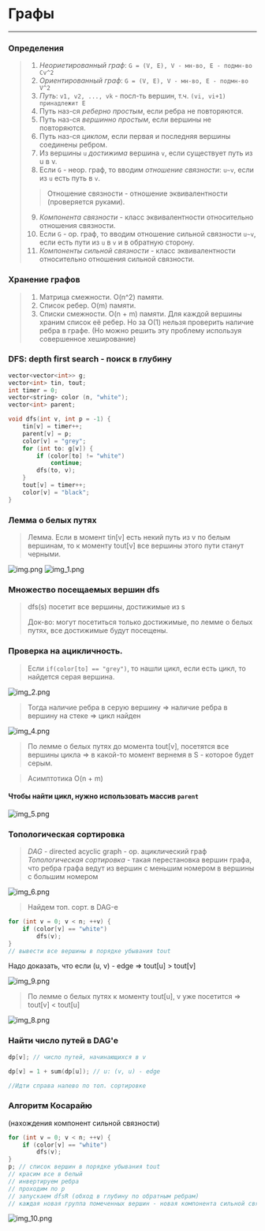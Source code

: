 # Графы
***
### Определения
> 1. *Неориетированный граф*:
> ``G = (V, E), V - мн-во, E - подмн-во Cv^2``
> 2. *Ориентированный граф*: 
> ``G = (V, E), V - мн-во, E - подмн-во V^2``
> 3. *Путь*: ``v1, v2, ..., vk`` - посл-ть вершин, т.ч. ``(vi, vi+1) принадлежит E``
> 4. Путь наз-ся *реберно простым*, если ребра не повторяются.
> 5. Путь наз-ся *вершинно простым*, если вершины не повторяются.
> 6. Путь наз-ся *циклом*, если первая и последняя вершины соединены ребром.
> 7. Из вершины ``u`` *достижима* вершина ``v``, если существует путь из u в v.
> 8. Если ``G`` - неор. граф, то вводим *отношение связности*: ``u~v``, если из ``u`` есть путь в ``v``.
> >Отношение связности - отношение эквивалентности (проверяется руками).
> 9. *Компонента связности* - класс эквивалентности относительно отношения связности.
> 10. Если ``G`` - ор. граф, то вводим отношение сильной связности ``u~v``, если есть пути из ``u`` в ``v`` и в обратную сторону. 
> 11. *Компоненты сильной связности* - класс эквивалентности относительно отношения сильной связности.

### Хранение графов
> 1. Матрица смежности. O(n^2) памяти.
> 2. Список ребер. O(m) памяти.
> 3. Списки смежности. O(n + m) памяти. Для каждой вершины храним список её ребер.
> Но за О(1) нельзя проверить наличие ребра в графе. (Но можно решить эту проблему используя совершенное хеширование)

### DFS: depth first search - поиск в глубину

```c++
vector<vector<int>> g;
vector<int> tin, tout;
int timer = 0;
vector<string> color (n, "white");
vector<int> parent;

void dfs(int v, int p = -1) {
    tin[v] = timer++;
    parent[v] = p;
    color[v] = "grey";
    for (int to: g[v]) {
        if (color[to] != "white")
            continue;
        dfs(to, v);
    }
    tout[v] = timer++;
    color[v] = "black";
}

```

### Лемма о белых путях
> Лемма. Если в момент tin[v] есть некий путь из v по белым вершинам, то к моменту tout[v]
> все вершины этого пути станут черными.

![img.png](img.png)
![img_1.png](img_1.png)

### Множество посещаемых вершин dfs

> dfs(s) посетит все вершины, достижимые из s
> 
> Док-во: могут посетиться только достижимые, по лемме о белых путях, все достижимые будут посещены.

### Проверка на ацикличность.
> Если ``if(color[to] == "grey")``, то нашли цикл, если есть цикл, то найдется серая вершина.

![img_2.png](img_2.png)
> Тогда наличие ребра в серую вершину => наличие ребра в вершину на стеке => цикл найден

![img_4.png](img_4.png)
> По лемме о белых путях до момента tout[v], посетятся все вершины цикла => в какой-то момент вернемя в S - которое будет серым.


> Асимптотика O(n + m)

#### Чтобы найти цикл, нужно использовать массив ``parent`` 
![img_5.png](img_5.png)

### Топологическая сортировка
> *DAG* - directed acyclic graph - ор. ациклический граф
> *Топологическая сортировка* - такая перестановка вершин графа, что ребра графа ведут из вершин с меньшим номером в вершины с большим номером

![img_6.png](img_6.png)

> Найдем топ. сорт. в DAG-е

```c++
for (int v = 0; v < n; ++v) {
    if (color[v] == "white")
        dfs(v);
}
// вывести все вершины в порядке убывания tout
```
Надо доказать, что если (u, v) - edge => tout[u] > tout[v]

![img_9.png](img_9.png)
> По лемме о белых путях к моменту tout[u], v уже посетится => tout[v] < tout[u]

![img_8.png](img_8.png)

### Найти число путей в DAG'е

```c++
dp[v]; // число путей, начинающихся в v
```

```c++
dp[v] = 1 + sum(dp[u]); // u: (v, u) - edge
```

```c++
//Идти справа налево по топ. сортировке
```

### Алгоритм Косарайю
(нахождения компонент сильной связности)

```c++
for (int v = 0; v < n; ++v) {
    if (color[v] == "white")
        dfs(v);
}
p; // список вершин в порядке убывания tout
// красим все в белый
// инвертируем ребра
// проходим по p 
// запускаем dfsR (обход в глубину по обратным ребрам)
// каждая новая группа помеченных вершин - новая компонента сильной связности.
```
![img_10.png](img_10.png)
